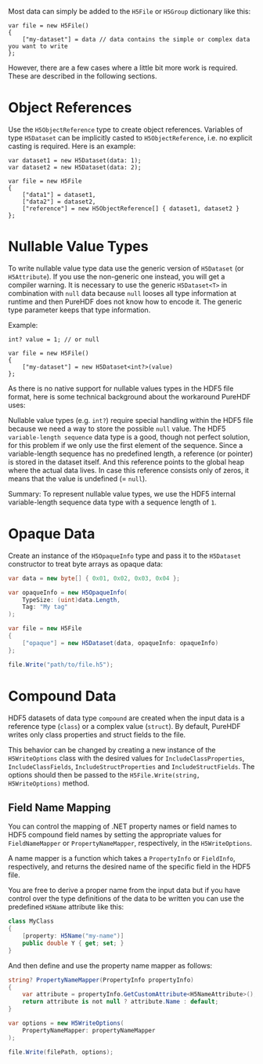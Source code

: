 Most data can simply be added to the `H5File` or `H5Group` dictionary like this:

```
var file = new H5File()
{
    ["my-dataset"] = data // data contains the simple or complex data you want to write
};
```

However, there are a few cases where a little bit more work is required. These are described in the following sections.

# Object References

Use the `H5ObjectReference` type to create object references. Variables of type `H5Dataset` can be implicitly casted to `H5ObjectReference`, i.e. no explicit casting is required. Here is an example:

```
var dataset1 = new H5Dataset(data: 1);
var dataset2 = new H5Dataset(data: 2);

var file = new H5File
{
    ["data1"] = dataset1,
    ["data2"] = dataset2,
    ["reference"] = new H5ObjectReference[] { dataset1, dataset2 }
};
```

# Nullable Value Types

To write nullable value type data use the generic version of `H5Dataset` (or `H5Attribute`). If you use the non-generic one instead, you will get a compiler warning. It is necessary to use the generic `H5Dataset<T>` in combination with `null` data because `null` looses all type information at runtime and then PureHDF does not know how to encode it. The generic type parameter keeps that type information.

Example:

```
int? value = 1; // or null

var file = new H5File()
{
    ["my-dataset"] = new H5Dataset<int?>(value)
};
```

As there is no native support for nullable values types in the HDF5 file format, here is some technical background about the workaround PureHDF uses:

Nullable value types (e.g. `int?`) require special handling within the HDF5 file because we need a way to store the possible `null` value. The HDF5 `variable-length sequence` data type is a good, though not perfect solution, for this problem if we only use the first element of the sequence. Since a variable-length sequence has no predefined length, a reference (or pointer) is stored in the dataset itself. And this reference points to the global heap where the actual data lives. In case this reference consists only of zeros, it means that the value is undefined (= `null`). 

Summary: To represent nullable value types, we use the HDF5 internal variable-length sequence data type with a sequence length of `1`.

# Opaque Data

Create an instance of the `H5OpaqueInfo` type and pass it to the `H5Dataset` constructor to treat byte arrays as opaque data:

```cs
var data = new byte[] { 0x01, 0x02, 0x03, 0x04 };

var opaqueInfo = new H5OpaqueInfo(
    TypeSize: (uint)data.Length,
    Tag: "My tag"
);

var file = new H5File
{
    ["opaque"] = new H5Dataset(data, opaqueInfo: opaqueInfo)
};

file.Write("path/to/file.h5");
```

# Compound Data

HDF5 datasets of data type `compound` are created when the input data is a reference type (`class`) or a complex value (`struct`). By default, PureHDF writes only class properties and struct fields to the file.

This behavior can be changed by creating a new instance of the `H5WriteOptions` class with the desired values for `IncludeClassProperties`, `IncludeClassFields`, `IncludeStructProperties` and `IncludeStructFields`. The options should then be passed to the `H5File.Write(string, H5WriteOptions)` method.

## Field Name Mapping

You can control the mapping of .NET property names or field names to HDF5 compound field names by setting the appropriate values for `FieldNameMapper` or `PropertyNameMapper`, respectively, in the `H5WriteOptions`.

A name mapper is a function which takes a `PropertyInfo` or `FieldInfo`, respectively, and returns the desired name of the specific field in the HDF5 file.

You are free to derive a proper name from the input data but if you have control over the type definitions of the data to be written you can use the predefined `H5Name` attribute like this:

```cs
class MyClass
{
    [property: H5Name("my-name")]
    public double Y { get; set; }
}
```

And then define and use the property name mapper as follows:

```cs
string? PropertyNameMapper(PropertyInfo propertyInfo)
{
    var attribute = propertyInfo.GetCustomAttribute<H5NameAttribute>();
    return attribute is not null ? attribute.Name : default;
}

var options = new H5WriteOptions(
    PropertyNameMapper: propertyNameMapper
);

file.Write(filePath, options);
```
